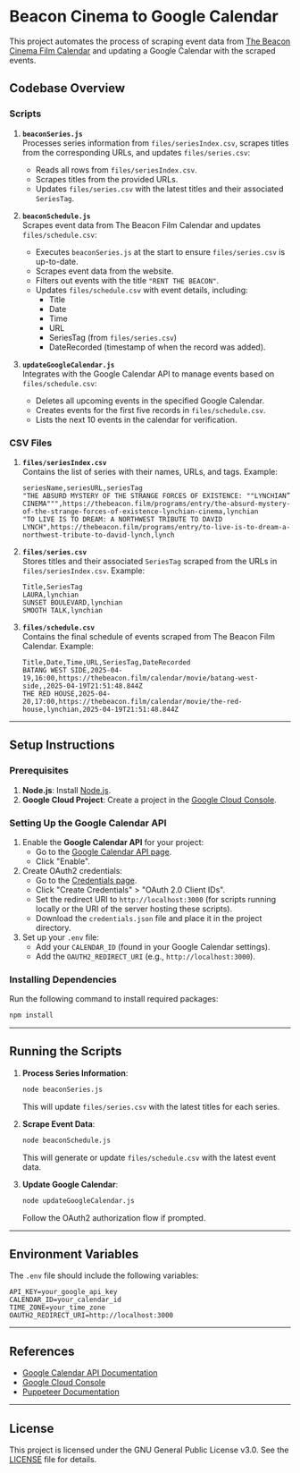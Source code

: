 # Beacon Cinema to Google Calendar

This project automates the process of scraping event data from [The Beacon Cinema Film Calendar](https://thebeacon.film/calendar) and updating a Google Calendar with the scraped events.

## Codebase Overview

### Scripts

1. **`beaconSeries.js`**  
   Processes series information from `files/seriesIndex.csv`, scrapes titles from the corresponding URLs, and updates `files/series.csv`:
   - Reads all rows from `files/seriesIndex.csv`.
   - Scrapes titles from the provided URLs.
   - Updates `files/series.csv` with the latest titles and their associated `SeriesTag`.

2. **`beaconSchedule.js`**  
   Scrapes event data from The Beacon Film Calendar and updates `files/schedule.csv`:
   - Executes `beaconSeries.js` at the start to ensure `files/series.csv` is up-to-date.
   - Scrapes event data from the website.
   - Filters out events with the title `"RENT THE BEACON"`.
   - Updates `files/schedule.csv` with event details, including:
     - Title
     - Date
     - Time
     - URL
     - SeriesTag (from `files/series.csv`)
     - DateRecorded (timestamp of when the record was added).

3. **`updateGoogleCalendar.js`**  
   Integrates with the Google Calendar API to manage events based on `files/schedule.csv`:
   - Deletes all upcoming events in the specified Google Calendar.
   - Creates events for the first five records in `files/schedule.csv`.
   - Lists the next 10 events in the calendar for verification.

### CSV Files

1. **`files/seriesIndex.csv`**  
   Contains the list of series with their names, URLs, and tags. Example:

   ```csv
   seriesName,seriesURL,seriesTag
   "THE ABSURD MYSTERY OF THE STRANGE FORCES OF EXISTENCE: ""LYNCHIAN” CINEMA""",https://thebeacon.film/programs/entry/the-absurd-mystery-of-the-strange-forces-of-existence-lynchian-cinema,lynchian
   "TO LIVE IS TO DREAM: A NORTHWEST TRIBUTE TO DAVID LYNCH",https://thebeacon.film/programs/entry/to-live-is-to-dream-a-northwest-tribute-to-david-lynch,lynch
   ```

2. **`files/series.csv`**  
   Stores titles and their associated `SeriesTag` scraped from the URLs in `files/seriesIndex.csv`. Example:

   ```csv
   Title,SeriesTag
   LAURA,lynchian
   SUNSET BOULEVARD,lynchian
   SMOOTH TALK,lynchian
   ```

3. **`files/schedule.csv`**  
   Contains the final schedule of events scraped from The Beacon Film Calendar. Example:

   ```csv
   Title,Date,Time,URL,SeriesTag,DateRecorded
   BATANG WEST SIDE,2025-04-19,16:00,https://thebeacon.film/calendar/movie/batang-west-side,,2025-04-19T21:51:48.844Z
   THE RED HOUSE,2025-04-20,17:00,https://thebeacon.film/calendar/movie/the-red-house,lynchian,2025-04-19T21:51:48.844Z
   ```

---

## Setup Instructions

### Prerequisites

1. **Node.js**: Install [Node.js](https://nodejs.org/).
2. **Google Cloud Project**: Create a project in the [Google Cloud Console](https://console.cloud.google.com/).

### Setting Up the Google Calendar API

1. Enable the **Google Calendar API** for your project:
   - Go to the [Google Calendar API page](https://console.cloud.google.com/apis/library/calendar.googleapis.com).
   - Click "Enable".
2. Create OAuth2 credentials:
   - Go to the [Credentials page](https://console.cloud.google.com/apis/credentials).
   - Click "Create Credentials" > "OAuth 2.0 Client IDs".
   - Set the redirect URI to `http://localhost:3000` (for scripts running locally or the URI of the server hosting these scripts).
   - Download the `credentials.json` file and place it in the project directory.
3. Set up your `.env` file:
   - Add your `CALENDAR_ID` (found in your Google Calendar settings).
   - Add the `OAUTH2_REDIRECT_URI` (e.g., `http://localhost:3000`).

### Installing Dependencies

Run the following command to install required packages:

```bash
npm install
```

---

## Running the Scripts

1. **Process Series Information**:

   ```bash
   node beaconSeries.js
   ```

   This will update `files/series.csv` with the latest titles for each series.

2. **Scrape Event Data**:

   ```bash
   node beaconSchedule.js
   ```

   This will generate or update `files/schedule.csv` with the latest event data.

3. **Update Google Calendar**:

   ```bash
   node updateGoogleCalendar.js
   ```

   Follow the OAuth2 authorization flow if prompted.

---

## Environment Variables

The `.env` file should include the following variables:

```properties
API_KEY=your_google_api_key
CALENDAR_ID=your_calendar_id
TIME_ZONE=your_time_zone
OAUTH2_REDIRECT_URI=http://localhost:3000
```

---

## References

- [Google Calendar API Documentation](https://developers.google.com/calendar)
- [Google Cloud Console](https://console.cloud.google.com/)
- [Puppeteer Documentation](https://pptr.dev/)

---

## License

This project is licensed under the GNU General Public License v3.0. See the [LICENSE](LICENSE) file for details.
